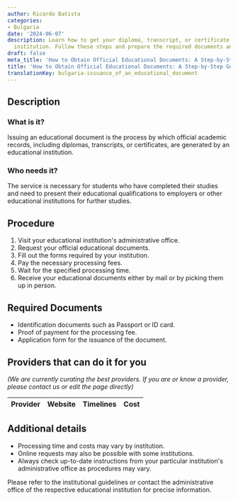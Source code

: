 ```yaml
---
author: Ricardo Batista
categories:
- Bulgaria
date: '2024-06-07'
description: Learn how to get your diploma, transcript, or certificate from your educational
  institution. Follow these steps and prepare the required documents and fees.
draft: false
meta_title: 'How to Obtain Official Educational Documents: A Step-by-Step Guide'
title: 'How to Obtain Official Educational Documents: A Step-by-Step Guide'
translationKey: bulgaria-issuance_of_an_educational_document
---
```


## Description
### What is it?
Issuing an educational document is the process by which official academic records, including diplomas, transcripts, or certificates, are generated by an educational institution. 

### Who needs it?
The service is necessary for students who have completed their studies and need to present their educational qualifications to employers or other educational institutions for further studies. 

## Procedure
1. Visit your educational institution's administrative office.
2. Request your official educational documents.
3. Fill out the forms required by your institution. 
4. Pay the necessary processing fees.
5. Wait for the specified processing time. 
6. Receive your educational documents either by mail or by picking them up in person.

## Required Documents
- Identification documents such as Passport or ID card.
- Proof of payment for the processing fee.
- Application form for the issuance of the document.

## Providers that can do it for you

_(We are currently curating the best providers. If you are or know a provider, please contact us or edit the page directly)_

| Provider        |     Website     |     Timelines    |       Cost      |
| --------------- | --------------- |  :-------------: | :-------------: |

## Additional details
- Processing time and costs may vary by institution.
- Online requests may also be possible with some institutions.
- Always check up-to-date instructions from your particular institution's administrative office as procedures may vary. 

Please refer to the institutional guidelines or contact the administrative office of the respective educational institution for precise information.